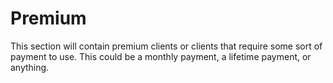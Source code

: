 # Premium

This section will contain premium clients or clients that require some sort of payment to use. This could be a monthly payment, a lifetime payment, or anything.[  
](https://minecraftclients.gitbook.io/minecraftclients-faq/ghost-clients/free)

